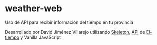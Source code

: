 # weather-web

Uso de API para recibir información del tiempo en tu provincia

Desarrollado por David Jiménez Villarejo utilizando [Skeleton](http://getskeleton.com/), [API](https://www.el-tiempo.net/api) de [El-tiempo](https://www.el-tiempo.net/)
y Vanilla JavaScript

